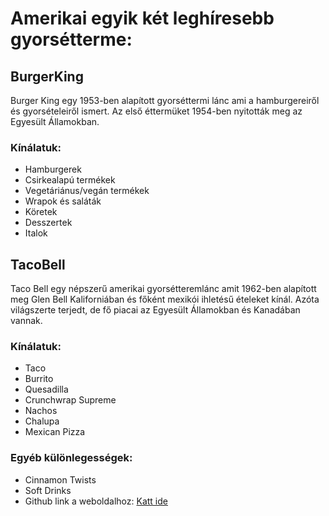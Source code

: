 # Amerikai egyik két leghíresebb gyorsétterme:

## BurgerKing

Burger King egy 1953-ben alapított gyorséttermi lánc ami a hamburgereiről és gyorsételeiről ismert. Az első éttermüket 1954-ben nyitották meg az Egyesült Államokban.
### Kínálatuk:
* Hamburgerek
* Csirkealapú termékek
* Vegetáriánus/vegán termékek 
* Wrapok és saláták
* Köretek
* Desszertek
* Italok




## TacoBell

Taco Bell egy népszerű amerikai gyorsétteremlánc  amit 1962-ben alapított meg Glen Bell Kaliforniában és főként mexikói ihletésű ételeket kínál. Azóta világszerte terjedt, de fő piacai az Egyesült Államokban és Kanadában vannak.
### Kínálatuk:
* Taco
* Burrito
* Quesadilla
* Crunchwrap Supreme
* Nachos
* Chalupa
* Mexican Pizza
### Egyéb különlegességek:
* Cinnamon Twists
* Soft Drinks
* Github link a weboldalhoz: [Katt ide](https://aigyuri.github.io/school_work_2024_2025/)
